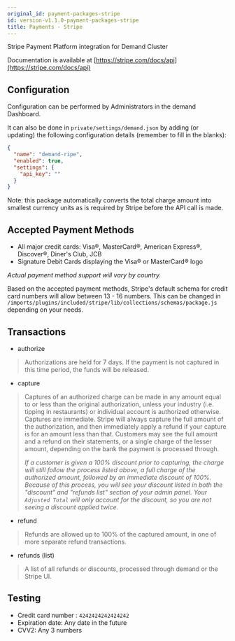 ```yaml
---
original_id: payment-packages-stripe
id: version-v1.1.0-payment-packages-stripe
title: Payments - Stripe
---
```

    
Stripe Payment Platform integration for Demand Cluster

Documentation is available at [https://stripe.com/docs/api](https://stripe.com/docs/api)

## Configuration

Configuration can be performed by Administrators in the demand Dashboard.

It can also be done in `private/settings/demand.json` by adding (or updating) the following configuration details (remember to fill in the blanks):

```json
{
  "name": "demand-ripe",
  "enabled": true,
  "settings": {
    "api_key": ""
  }
}
```

Note: this package automatically converts the total charge amount into smallest currency units as is required by Stripe before the API call is made.

## Accepted Payment Methods

- All major credit cards: Visa®, MasterCard®, American Express®, Discover®, Diner's Club, JCB
- Signature Debit Cards displaying the Visa® or MasterCard® logo

_Actual payment method support will vary by country._

Based on the accepted payment methods, Stripe's default schema for credit card numbers will allow between 13 - 16 numbers. This can be changed in `/imports/plugins/included/stripe/lib/collections/schemas/package.js` depending on your needs.

## Transactions

- authorize

> Authorizations are held for 7 days. If the payment is not captured in this time period, the funds will be released.

- capture

> Captures of an authorized charge can be made in any amount equal to or less than the original authorization, unless your industry (i.e. tipping in restaurants) or individual account is authorized otherwise. Captures are immediate. Stripe will always capture the full amount of the authorization, and then immediately apply a refund if your capture is for an amount less than that. Customers may see the full amount and a refund on their statements, or a single charge of the lesser amount, depending on the bank the payment is processed through.
>
> _If a customer is given a 100% discount prior to capturing, the charge will still follow the process listed above, a full charge of the authorized amount, followed by an immediate discount of 100%. Because of this process, you will see your discount listed in both the "discount" and "refunds list" section of your admin panel. Your `Adjusted Total` will only account for the discount, so you are not seeing a discount applied twice._

- refund

> Refunds are allowed up to 100% of the captured amount, in one of more separate refund transactions.

- refunds (list)

> A list of all refunds or discounts, processed through demand or the Stripe UI.

## Testing

- Credit card number : `4242424242424242`
- Expiration date: Any date in the future
- CVV2: Any 3 numbers
